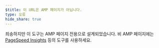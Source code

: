 ```yaml
---
$title: 이 URL은 AMP 페이지가 아닙니다.
type: 오류
hide_share: true
---
```


죄송하지만 이 도구는 AMP 페이지 전용으로 설계되었습니다. 비 AMP 페이지에는 [PageSpeed Insights](https://developers.google.com/speed/pagespeed/insights/?hl=ko) 등의 도구를 사용하세요.

